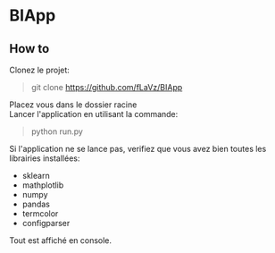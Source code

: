 # BIApp

## How to

Clonez le projet:  
> git clone https://github.com/fLaVz/BIApp  

Placez vous dans le dossier racine  
Lancer l'application en utilisant la commande:  
> python run.py  

Si l'application ne se lance pas, verifiez que vous avez bien toutes les librairies installées:  
* sklearn
* mathplotlib
* numpy
* pandas
* termcolor
* configparser


Tout est affiché en console.
